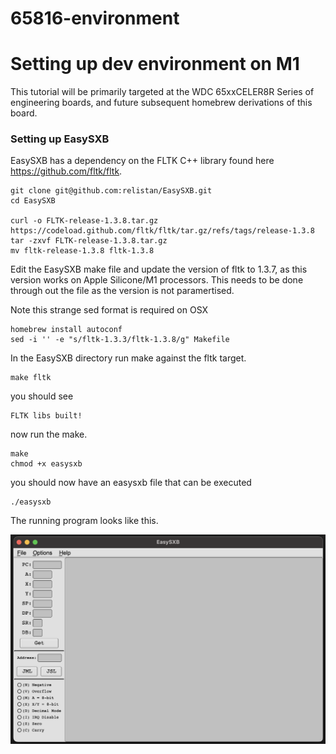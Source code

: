 


# 65816-environment

# Setting up dev environment on M1

This tutorial will be primarily targeted at the WDC 65xxCELER8R Series of engineering boards, and future subsequent homebrew derivations of this board. 



### Setting up EasySXB

EasySXB has a dependency on the FLTK C++ library found here https://github.com/fltk/fltk.

```
git clone git@github.com:relistan/EasySXB.git
cd EasySXB

curl -o FLTK-release-1.3.8.tar.gz https://codeload.github.com/fltk/fltk/tar.gz/refs/tags/release-1.3.8
tar -zxvf FLTK-release-1.3.8.tar.gz
mv fltk-release-1.3.8 fltk-1.3.8

```



Edit the EasySXB make file and update the version of fltk to 1.3.7, as this version works on Apple Silicone/M1 processors. This needs to be done through out the file as the version is not paramertised.

Note this strange sed format is required on OSX

```
homebrew install autoconf
sed -i '' -e "s/fltk-1.3.3/fltk-1.3.8/g" Makefile 
```


In the EasySXB directory run make against the fltk target.
``` 
make fltk
```

you should see
``` 
FLTK libs built!
```

now run the make.

```
make
chmod +x easysxb
```

you should now have an easysxb file that can be executed

``` 
./easysxb
```

The running program looks like this.

![EasySXB](docs/images/easysxb.png)

